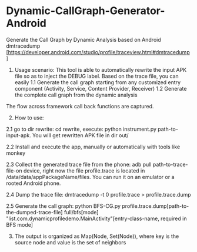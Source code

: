 # Dynamic-CallGraph-Generator-Android
Generate the Call Graph by Dynamic Analysis based on Android dmtracedump [https://developer.android.com/studio/profile/traceview.html#dmtracedump]

1. Usage scenario:
  This tool is able to automatically rewrite the input APK file so as to inject the DEBUG label. Based on the trace file, you can easily     1.1 Generate the call graph starting from any customized entry component (Activity, Service, Content Provider, Receiver) 
  1.2 Generate the complete call graph from the dynamic analysis
  
  The flow across framework call back functions are captured.    

2. How to use:

  2.1 go to dir rewrite: cd rewrite, execute: python instrument.py path-to-input-apk. You will get rewritten APK file in dir out/ 
   
  2.2 Install and execute the app, manually or automatically with tools like monkey
  
  2.3 Collect the generated trace file from the phone: adb pull path-to-trace-file-on device, right now the file profile.trace is located in /data/data/appPackageName/files. You can run it on an emulator or a rooted Android phone. 
  
  2.4 Dump the trace file: dmtracedump -t 0 profile.trace > profile.trace.dump
  
  2.5 Generate the call graph: python BFS-CG.py profile.trace.dump[path-to-the-dumped-trace-file] full/bfs[mode] "list.com.dynamicprofiledemo.MainActivity"[entry-class-name, required in BFS mode] 

3. The output is organized as Map(Node, Set(Node)), where key is the source node and value is the set of neighbors
